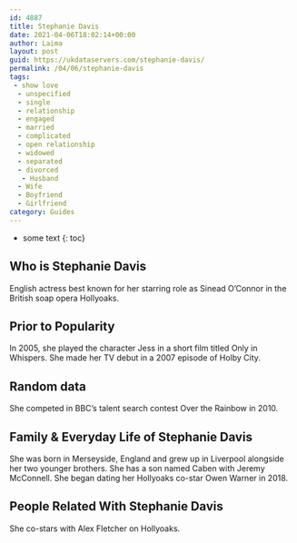 ```yaml
---
id: 4887
title: Stephanie Davis
date: 2021-04-06T18:02:14+00:00
author: Laima
layout: post
guid: https://ukdataservers.com/stephanie-davis/
permalink: /04/06/stephanie-davis
tags:
 - show love
  - unspecified
  - single
  - relationship
  - engaged
  - married
  - complicated
  - open relationship
  - widowed
  - separated
  - divorced
   - Husband
  - Wife
  - Boyfriend
  - Girlfriend
category: Guides
---
```


* some text
{: toc}


## Who is Stephanie Davis
                  
                  
                  
English actress best known for her starring role as Sinead O&#8217;Connor in the British soap opera Hollyoaks.
                  
              
            
              
            
                
                
                
## Prior to Popularity
                  
                  
                  
In 2005, she played the character Jess in a short film titled Only in Whispers. She made her TV debut in a 2007 episode of Holby City.
                  
              
            
              
            
                
                
                
## Random data
                  
                  
                  
She competed in BBC&#8217;s talent search contest Over the Rainbow in 2010.
                  
              
            
              
            
                
                
                
## Family & Everyday Life of Stephanie Davis
                  
                  
                  
She was born in Merseyside, England and grew up in Liverpool alongside her two younger brothers. She has a son named Caben with Jeremy McConnell. She began dating her Hollyoaks co-star Owen Warner in 2018.
                  
              
            
              
            
                
                
                
## People Related With Stephanie Davis
                  
                  
                  
She co-stars with Alex Fletcher on Hollyoaks.
                  
              
            
              
            
                
              
            
              
              
            
            
              
            
          
          
          